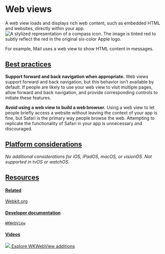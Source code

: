 Web views
=========

A web view loads and displays rich web content, such as embedded HTML and websites, directly within your app.![A stylized representation of a compass icon. The image is tinted red to subtly reflect the red in the original six-color Apple logo.](https://docs-assets.developer.apple.com/published/ae2c2f04ee2e04730e29b26e7e9bff19/components-web-view-intro@2x.png)

For example, Mail uses a web view to show HTML content in messages.

[Best practices](/design/human-interface-guidelines/web-views#Best-practices)
-----------------------------------------------------------------------------

**Support forward and back navigation when appropriate.** Web views support forward and back navigation, but this behavior isn’t available by default. If people are likely to use your web view to visit multiple pages, allow forward and back navigation, and provide corresponding controls to initiate these features.

**Avoid using a web view to build a web browser.** Using a web view to let people briefly access a website without leaving the context of your app is fine, but Safari is the primary way people browse the web. Attempting to replicate the functionality of Safari in your app is unnecessary and discouraged.

[Platform considerations](/design/human-interface-guidelines/web-views#Platform-considerations)
-----------------------------------------------------------------------------------------------

*No additional considerations for iOS, iPadOS, macOS, or visionOS. Not supported in tvOS or watchOS.*

[Resources](/design/human-interface-guidelines/web-views#Resources)
-------------------------------------------------------------------

#### [Related](/design/human-interface-guidelines/web-views#Related)

[Webkit.org](https://webkit.org/)


#### [Developer documentation](/design/human-interface-guidelines/web-views#Developer-documentation)

[`WKWebView`](/documentation/webkit/wkwebview)


#### [Videos](/design/human-interface-guidelines/web-views#Videos)

[![](https://devimages-cdn.apple.com/wwdc-services/images/119/8A0A5E12-9D2C-4629-A13C-8EB702A9DA28/4920_wide_250x141_1x.jpg) Explore WKWebView additions](https://developer.apple.com/videos/play/wwdc2021/10032) 
